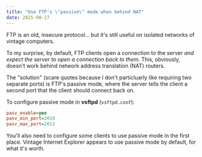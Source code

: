 ```yaml
---
title: "Use FTP's \"passive\" mode when behind NAT"
date: 2025-08-27
---
```

FTP is an old, insecure protocol... but it's still useful on isolated networks of vintage computers.

To my surprise, by default, FTP clients open a connection to the server *and expect the server to open a connection back to them*. This, obviously, doesn't work behind network address translation (NAT) routers.

The "solution" (scare quotes because I don't particluarly like requiring two separate ports) is FTP's passive mode, where the server tells the client a second port that the client should connect back on.

To configure passive mode in **vsftpd** (`vsftpd.conf`):

```ini
pasv_enable=yes
pasv_min_port=2010
pasv_max_port=2012
```

You'll also need to configure some clients to use passive mode in the first place. Vintage Internet Explorer appears to use passive mode by default, for what it's worth.

